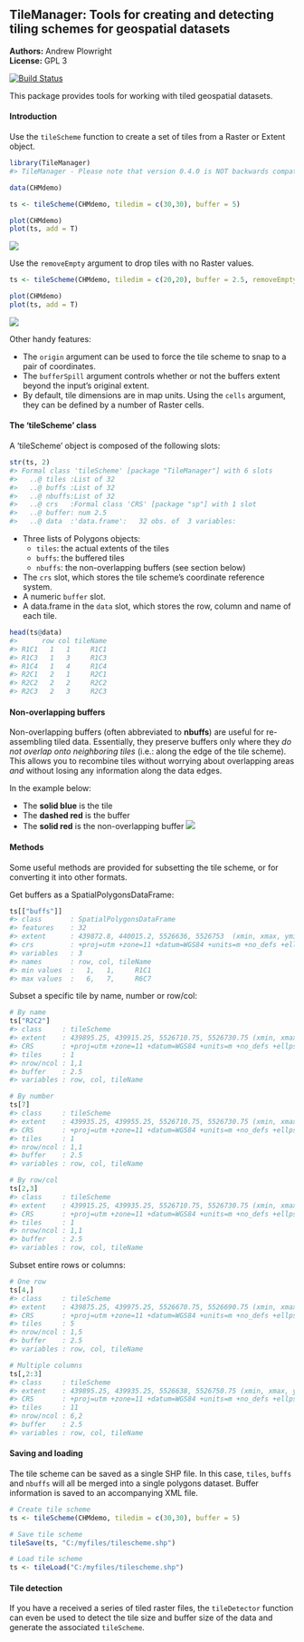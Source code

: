 
<!-- README.md is generated from README.Rmd. Please edit that file -->

## TileManager: Tools for creating and detecting tiling schemes for geospatial datasets

**Authors:** Andrew Plowright<br/> **License:** GPL 3

[![Build
Status](https://travis-ci.org/andrew-plowright/TileManager.svg?branch=master)](https://travis-ci.org/andrew-plowright/TileManager)

This package provides tools for working with tiled geospatial datasets.

#### Introduction

Use the `tileScheme` function to create a set of tiles from a Raster or
Extent object.

``` r
library(TileManager)
#> TileManager - Please note that version 0.4.0 is NOT backwards compatible

data(CHMdemo)

ts <- tileScheme(CHMdemo, tiledim = c(30,30), buffer = 5)

plot(CHMdemo)
plot(ts, add = T)
```

![](man/figures/demo1-1.png)<!-- -->

Use the `removeEmpty` argument to drop tiles with no Raster values.

``` r
ts <- tileScheme(CHMdemo, tiledim = c(20,20), buffer = 2.5, removeEmpty = TRUE)

plot(CHMdemo)
plot(ts, add = T)
```

![](man/figures/demo2-1.png)<!-- -->

Other handy features:

  - The `origin` argument can be used to force the tile scheme to snap
    to a pair of coordinates.
  - The `bufferSpill` argument controls whether or not the buffers
    extent beyond the input’s original extent.
  - By default, tile dimensions are in map units. Using the `cells`
    argument, they can be defined by a number of Raster cells.

#### The ‘tileScheme’ class

A ‘tileScheme’ object is composed of the following slots:

``` r
str(ts, 2)
#> Formal class 'tileScheme' [package "TileManager"] with 6 slots
#>   ..@ tiles :List of 32
#>   ..@ buffs :List of 32
#>   ..@ nbuffs:List of 32
#>   ..@ crs   :Formal class 'CRS' [package "sp"] with 1 slot
#>   ..@ buffer: num 2.5
#>   ..@ data  :'data.frame':   32 obs. of  3 variables:
```

  - Three lists of Polygons objects:
      - `tiles`: the actual extents of the tiles
      - `buffs`: the buffered tiles
      - `nbuffs`: the non-overlapping buffers (see section below)
  - The `crs` slot, which stores the tile scheme’s coordinate reference
    system.
  - A numeric `buffer` slot.
  - A data.frame in the `data` slot, which stores the row, column and
    name of each tile.

<!-- end list -->

``` r
head(ts@data)
#>      row col tileName
#> R1C1   1   1     R1C1
#> R1C3   1   3     R1C3
#> R1C4   1   4     R1C4
#> R2C1   2   1     R2C1
#> R2C2   2   2     R2C2
#> R2C3   2   3     R2C3
```

#### Non-overlapping buffers

Non-overlapping buffers (often abbreviated to **nbuffs**) are useful for
re-assembling tiled data. Essentially, they preserve buffers only where
they *do not overlap onto neighboring tiles* (i.e.: along the edge of
the tile scheme). This allows you to recombine tiles without worrying
about overlapping areas *and* without losing any information along the
data edges.

In the example below:

  - The **solid blue** is the tile
  - The **dashed red** is the buffer
  - The **solid red** is the non-overlapping buffer
    ![](man/figures/nbuff-sample-1.png)<!-- -->

#### Methods

Some useful methods are provided for subsetting the tile scheme, or for
converting it into other formats.

Get buffers as a SpatialPolygonsDataFrame:

``` r
ts[["buffs"]]
#> class       : SpatialPolygonsDataFrame 
#> features    : 32 
#> extent      : 439872.8, 440015.2, 5526636, 5526753  (xmin, xmax, ymin, ymax)
#> crs         : +proj=utm +zone=11 +datum=WGS84 +units=m +no_defs +ellps=WGS84 +towgs84=0,0,0 
#> variables   : 3
#> names       : row, col, tileName 
#> min values  :   1,   1,     R1C1 
#> max values  :   6,   7,     R6C7
```

Subset a specific tile by name, number or row/col:

``` r
# By name
ts["R2C2"]
#> class     : tileScheme
#> extent    : 439895.25, 439915.25, 5526710.75, 5526730.75 (xmin, xmax, ymin, ymax)
#> CRS       : +proj=utm +zone=11 +datum=WGS84 +units=m +no_defs +ellps=WGS84 +towgs84=0,0,0
#> tiles     : 1
#> nrow/ncol : 1,1
#> buffer    : 2.5
#> variables : row, col, tileName

# By number
ts[7]
#> class     : tileScheme
#> extent    : 439935.25, 439955.25, 5526710.75, 5526730.75 (xmin, xmax, ymin, ymax)
#> CRS       : +proj=utm +zone=11 +datum=WGS84 +units=m +no_defs +ellps=WGS84 +towgs84=0,0,0
#> tiles     : 1
#> nrow/ncol : 1,1
#> buffer    : 2.5
#> variables : row, col, tileName

# By row/col
ts[2,3]
#> class     : tileScheme
#> extent    : 439915.25, 439935.25, 5526710.75, 5526730.75 (xmin, xmax, ymin, ymax)
#> CRS       : +proj=utm +zone=11 +datum=WGS84 +units=m +no_defs +ellps=WGS84 +towgs84=0,0,0
#> tiles     : 1
#> nrow/ncol : 1,1
#> buffer    : 2.5
#> variables : row, col, tileName
```

Subset entire rows or columns:

``` r
# One row
ts[4,]
#> class     : tileScheme
#> extent    : 439875.25, 439975.25, 5526670.75, 5526690.75 (xmin, xmax, ymin, ymax)
#> CRS       : +proj=utm +zone=11 +datum=WGS84 +units=m +no_defs +ellps=WGS84 +towgs84=0,0,0
#> tiles     : 5
#> nrow/ncol : 1,5
#> buffer    : 2.5
#> variables : row, col, tileName

# Multiple columns
ts[,2:3]
#> class     : tileScheme
#> extent    : 439895.25, 439935.25, 5526638, 5526750.75 (xmin, xmax, ymin, ymax)
#> CRS       : +proj=utm +zone=11 +datum=WGS84 +units=m +no_defs +ellps=WGS84 +towgs84=0,0,0
#> tiles     : 11
#> nrow/ncol : 6,2
#> buffer    : 2.5
#> variables : row, col, tileName
```

#### Saving and loading

The tile scheme can be saved as a single SHP file. In this case,
`tiles`, `buffs` and `nbuffs` will all be merged into a single polygons
dataset. Buffer information is saved to an accompanying XML file.

``` r
# Create tile scheme
ts <- tileScheme(CHMdemo, tiledim = c(30,30), buffer = 5)

# Save tile scheme
tileSave(ts, "C:/myfiles/tilescheme.shp")

# Load tile scheme
ts <- tileLoad("C:/myfiles/tilescheme.shp")
```

#### Tile detection

If you have a received a series of tiled raster files, the
`tileDetector` function can even be used to detect the tile size and
buffer size of the data and generate the associated `tileScheme`.
